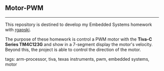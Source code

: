 ## Motor-PWM

-----

This repository is destined to develop my Embedded Systems homework with [rgapski](https://github.com/rgapski/).

The purpose of these homework is control a PWM motor with the **Tiva-C Series TM4C123G** and show in a 7-segment display the motor's velocity. Beyond this, the project is able to control the direction of the motor.

tags: arm-processor, tiva, texas instruments, pwm, embedded systems, motor
